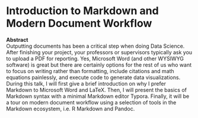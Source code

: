 # Introduction to Markdown and Modern Document Workflow

**Abstract**  
Outputting documents has been a critical step when doing Data Science. After finishing your project, your professors or supervisors typically ask you to upload a PDF for reporting. Yes, Microsoft Word (and other WYSIWYG software) is great but there are certainly options for the rest of us who want to focus on writing rather than formatting, include citations and math equations painlessly, and execute code to generate data visualizations. During this talk, I will first give a brief introduction on why I prefer Markdown to Microsoft Word and LaTeX. Then, I will present the basics of Markdown syntax with a minimal Markdown editor Typora. Finally, it will be a tour on modern document workflow using a selection of tools in the Markdown ecosystem, i.e. R Markdown and Pandoc.
